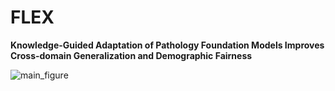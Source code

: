 # FLEX
**Knowledge-Guided Adaptation of Pathology Foundation Models Improves Cross-domain Generalization and Demographic Fairness**



![main_figure](fig/main_v14.png)


